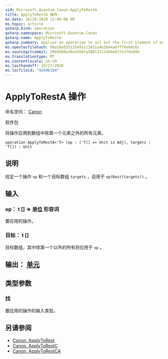 ```yaml
---
uid: Microsoft.Quantum.Canon.ApplyToRestA
title: ApplyToRestA 操作
ms.date: 10/26/2020 12:00:00 AM
ms.topic: article
qsharp.kind: operation
qsharp.namespace: Microsoft.Quantum.Canon
qsharp.name: ApplyToRestA
qsharp.summary: Applies an operation to all but the first element of an array.
ms.openlocfilehash: 99a18e835115491cc3451a4e3b44a6ff70e9dc6c
ms.sourcegitcommit: 29e0d88a30e4166fa580132124b0eb57e1f0e986
ms.translationtype: MT
ms.contentlocale: zh-CN
ms.lasthandoff: 10/27/2020
ms.locfileid: "92696184"
---
```

# <a name="applytoresta-operation"></a>ApplyToRestA 操作

命名空间： [Canon](xref:Microsoft.Quantum.Canon)

软件包 [](https://nuget.org/packages/)


将操作应用到数组中除第一个元素之外的所有元素。

```qsharp
operation ApplyToRestA<'T> (op : ('T[] => Unit is Adj), targets : 'T[]) : Unit
```


## <a name="description"></a>说明

给定一个操作 `op` 和一个目标数组 `targets` ，适用于 `op(Rest(targets))` 。

## <a name="input"></a>输入

### <a name="op--t--unit-adj"></a>op： t [] => [单位](xref:microsoft.quantum.lang-ref.unit) 形容词

要应用的操作。


### <a name="targets--t"></a>目标： t []

目标数组，其中除第一个以外的所有将应用于 `op` 。



## <a name="output--unit"></a>输出： [单元](xref:microsoft.quantum.lang-ref.unit)



## <a name="type-parameters"></a>类型参数

### <a name="t"></a>找

要应用的操作的输入类型。

## <a name="see-also"></a>另请参阅

- [Canon. ApplyToRest](xref:Microsoft.Quantum.Canon.ApplyToRest)
- [Canon. ApplyToRestC](xref:Microsoft.Quantum.Canon.ApplyToRestC)
- [Canon. ApplyToRestCA](xref:Microsoft.Quantum.Canon.ApplyToRestCA)